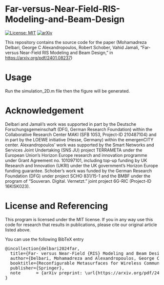 # Far-versus-Near-Field-RIS-Modeling-and-Beam-Design
[![License: MIT](https://img.shields.io/badge/license-MIT-blue)](https://choosealicense.com/licenses/mit/)
[![arXiv](https://img.shields.io/badge/arXiv-2401.08237-B31B1B.svg)](https://arxiv.org/pdf/2401.08237)

This repository contains the source code for the paper (Mohamadreza Delbari, George C Alexandropoulos, Robert Schober, Vahid Jamali, “Far-versus Near-Field RIS Modeling and Beam Design,” in https://arxiv.org/pdf/2401.08237)

# Usage
Run the simulation_2D.m file then the figure will be generated.

# Acknowledgement
Delbari and Jamali’s work was supported in part by the Deutsche Forschungsgemeinschaft (DFG, German Research Foundation) within the Collaborative Research
Center MAKI (SFB 1053, Project-ID 210487104) and in part by the LOEWE initiative (Hesse, Germany) within the emergenCITY center. Alexandropoulos’ work
was supported by the Smart Networks and Services Joint Undertaking (SNS JU)
project TERRAMETA under the European Union’s Horizon Europe research and
innovation programme under Grant Agreement no. 101097101, including top-up
funding by UK Research and Innovation (UKRI) under the UK government’s Horizon Europe funding guarantee. Schober’s work was funded by the German Research
Foundation (DFG) under project SCHO 831/15-1 and the BMBF under the program
of “Souveran. Digital. Vernetzt.” joint project 6G-RIC (Project-ID 16KISK023).

# License and Referencing
This program is licensed under the MIT license. If you in any way use this code for research that results in publications, please cite our original article listed above.

You can use the following BibTeX entry

<pre lang="markdown">
@incollection{delbari2024far,
  title={Far- versus Near-Field {RIS} Modeling and Beam Design},
  author={Delbari, Mohamadreza and Alexandropoulos, George C and Schober, Robert and Jamali, Vahid},
  booktitle={Reconfigurable Metasurfaces for Wireless Communications: Architectures, Modeling, and Optimization},
  publisher={Springer},
  note      = {arXiv preprint: \url{https://arxiv.org/pdf/2401.08237}, 2024}
}
</pre>
